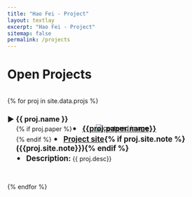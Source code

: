 ```yaml
---
title: "Hao Fei - Project"
layout: textlay
excerpt: "Hao Fei - Project"
sitemap: false
permalink: /projects
---
```


# Open Projects




<div style="margin-top: 35px"></div>

<script async defer src="https://buttons.github.io/buttons.js"></script>

{% for proj in site.data.projs %}
<div class="row">
<h3>&#9654; {{ proj.name }}</h3>
<div  style="margin-top: -15px" >
  <center><img src="{{ site.url }}{{ site.baseurl }}/images/projpic/{{proj.photo.name}}" class="img-responsive" width="{{proj.photo.scale}}" alt="centered image"  style="margin-left: 20px" /></center>
</div>
  
<div  style="margin-left: 20px;margin-top: -20px">
  {% if proj.paper %}<span style="font-size: 20px;">&#8226;</span> &nbsp; <strong style="font-size: 17px;"><a href="{{proj.paper.link}}">{{proj.paper.name}}</a></strong><br />{% endif %}
  <span style="font-size: 20px;">&#8226;</span> &nbsp; <strong style="font-size: 17px;"><a href="{{proj.site.link}}">Project site</a>{% if proj.site.note %} ({{proj.site.note}}){% endif %}</strong> &nbsp; &nbsp; &nbsp; 
  <br>
  <span style="font-size: 20px;">&#8226;</span> &nbsp; <strong style="font-size: 17px;">Description: </strong>{{ proj.desc}}


</div>
</div>

<div style="margin-top: 45px"></div>
{% endfor %}






